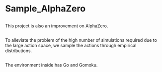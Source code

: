 # Sample_AlphaZero
## 
This project is also an improvement on AlphaZero. 
## 
To alleviate the problem of the high number of simulations required due to the large action space, we sample the actions through empirical distributions.
## 
The environment inside has Go and Gomoku.
